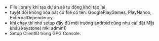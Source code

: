 - File library khi tạo dự án sẽ tự động khởi tạo lại
- tuyệt đối không xóa bất cứ file có tên: GooglePlayGames, PlayNanoo, ExternalDependency.
- khi chạy thì nhớ setup đầy đủ môi trường android cũng như cài đặt Mật khẩu keystone( mk: admin1)
- Setup ClientID trong GPG Console.
